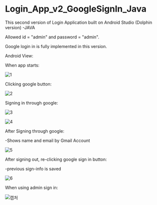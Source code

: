# Login_App_v2_GoogleSignIn_Java

This second version of Login Application built on Android Studio (Dolphin version) -JAVA

Allowed id = "admin" and password = "admin".

Google login in is fully implemented in this version.



Android View:

When app starts:

![1](https://user-images.githubusercontent.com/98497929/195214367-eefb279a-b6fa-4b10-9711-2366624e016b.PNG)

Clicking google button:

![2](https://user-images.githubusercontent.com/98497929/195214392-ea49038f-62eb-457f-a263-fee99da44cbc.PNG)

Signing in through google:

![3](https://user-images.githubusercontent.com/98497929/195214425-7e6b67de-6694-4d93-b33d-ca9312d09c60.PNG)

![4](https://user-images.githubusercontent.com/98497929/195214438-2aec8f74-78ff-46cd-9b2b-b8889f481307.PNG)

After Signing through google: 

-Shows name and email by Gmail Account

![5](https://user-images.githubusercontent.com/98497929/195214487-9c8fbd22-a1e2-4f1d-8b84-a388694e11a0.PNG)

After signing out, re-clicking google sign in button:

-previous sign-info is saved

![6](https://user-images.githubusercontent.com/98497929/195214570-27ef52eb-dfb3-4801-a969-dc45052c2742.PNG)

When using admin sign in:

![캡처](https://user-images.githubusercontent.com/98497929/195257264-0a01815f-8a54-4205-b381-d21b243bc07f.PNG)


